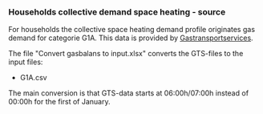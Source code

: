 ### Households collective demand space heating - source

For households the collective space heating demand profile originates gas demand for categorie G1A. This data is provided by [Gastransportservices](https://www.gasunietransportservices.nl/downloads-en-formulieren).

The file "Convert gasbalans to input.xlsx" converts the GTS-files to the input files:

* G1A.csv

The main conversion is that GTS-data starts at 06:00h/07:00h instead of 00:00h for the first of January.